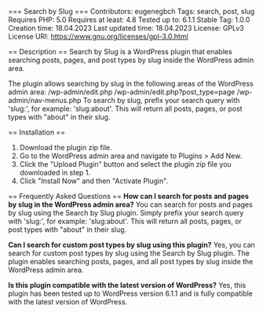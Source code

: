 === Search by Slug ===
Contributors: eugenegbch
Tags: search, post, slug
Requires PHP: 5.0
Requires at least: 4.8
Tested up to: 6.1.1
Stable Tag: 1.0.0
Creation time: 18.04.2023
Last updated time: 18.04.2023
License: GPLv3
License URI: https://www.gnu.org/licenses/gpl-3.0.html
 
== Description ==
Search by Slug is a WordPress plugin that enables searching posts, pages, and post types by slug inside the WordPress admin area.

The plugin allows searching by slug in the following areas of the WordPress admin area:
/wp-admin/edit.php
/wp-admin/edit.php?post_type=page
/wp-admin/nav-menus.php
To search by slug, prefix your search query with 'slug:', for example: 'slug:about'. This will return all posts, pages, or post types with "about" in their slug.

== Installation ==
1. Download the plugin zip file.
2. Go to the WordPress admin area and navigate to Plugins > Add New.
3. Click the "Upload Plugin" button and select the plugin zip file you downloaded in step 1.
4. Click "Install Now" and then "Activate Plugin".
 
== Frequently Asked Questions ==
**How can I search for posts and pages by slug in the WordPress admin area?**
You can search for posts and pages by slug using the Search by Slug plugin. Simply prefix your search query with 'slug:', for example: 'slug:about'. This will return all posts, pages, or post types with "about" in their slug.

**Can I search for custom post types by slug using this plugin?**
Yes, you can search for custom post types by slug using the Search by Slug plugin. The plugin enables searching posts, pages, and all post types by slug inside the WordPress admin area.

**Is this plugin compatible with the latest version of WordPress?**
Yes, this plugin has been tested up to WordPress version 6.1.1 and is fully compatible with the latest version of WordPress.
